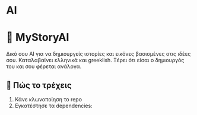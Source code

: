 # AI
# 🧠 MyStoryAI

Δικό σου AI για να δημιουργείς ιστορίες και εικόνες βασισμένες στις ιδέες σου. Καταλαβαίνει ελληνικά και greeklish. Ξέρει ότι είσαι ο δημιουργός του και σου φέρεται ανάλογα.

## 🚀 Πώς το τρέχεις

1. Κάνε κλωνοποίηση το repo
2. Εγκατέστησε τα dependencies:
